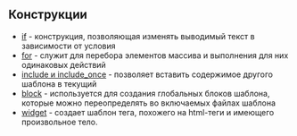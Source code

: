 ## Конструкции
- [if](constructions/if.md) - конструкция, позволяющая изменять выводимый текст в зависимости от условия
- [for](constructions/for.md) - служит для перебора элементов массива и выполнения для них одинаковых действий
- [include и include_once](constructions/include.md) - позволяет вставить содержимое другого шаблона в текущий
- [block](constructions/block.md) - используется для создания глобальных блоков шаблона, которые можно переопределять во включаемых файлах шаблона
- [widget](constructions/widget.md) - создает шаблон тега, похожего на html-теги и имеющего произвольное тело.
